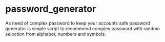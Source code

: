 # password_generator
As need of complex password to keep your accounts safe password generator is simple script to recommend complex password with random selection from alphabet, numbers and symbols.
